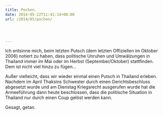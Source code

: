 ```yaml
---
title: Pochen.
date: 2014-05-22T11:41:14+00:00
url: /2014/05/pochen/




---
```

Ich entsinne mich, beim letzten Putsch (dem letzten Offiziellen im Oktober 2006) notiert zu haben, dass politische Unruhen und Umwälzungen in Thailand immer im Mai oder im Herbst (September/Oktober) stattfinden. Dem ist nicht viel hinzu zu fügen...

Außer vielleicht, dass wir wieder einmal einen Putsch in Thailand erleben. Nachdem im April Thaksins Schwester durch einen Gerichtsbeschluss abgesetzt wurde und am Dienstag Kriegsrecht ausgerufen wurde hat die Armeeführung dann heute beschlossen, dass die politische Situation in Thailand nur durch einen Coup gelöst werden kann.

Gesagt, getan.
